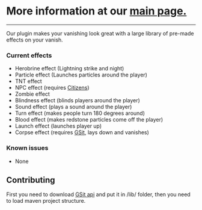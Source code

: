 # More information at our [main page.](https://www.spigotmc.org/resources/animvanish-1-18-animated-vanishing.102183/)
___
Our plugin makes your vanishing look great with a large library of pre-made effects on your vanish.

### Current effects
- Herobrine effect (Lightning strike and night)
- Particle effect (Launches particles around the player)
- TNT effect
- NPC effect (requires [Citizens](https://www.spigotmc.org/resources/citizens.13811/))
- Zombie effect
- Blindness effect (blinds players around the player)
- Sound effect (plays a sound around the player)
- Turn effect (makes people turn 180 degrees around)
- Blood effect (makes redstone particles come off the player)
- Launch effect (launches player up)
- Corpse effect (requires [GSit](https://www.spigotmc.org/resources/gsit-modern-sit-seat-and-chair-lay-and-crawl-plugin-1-13-x-1-19-x.62325/), lays down and vanishes)

### Known issues
- None

## Contributing
First you need to download [GSit api](https://github.com/Gecolay/GSit/releases) and put it in /lib/ folder,
then you need to load maven project structure.